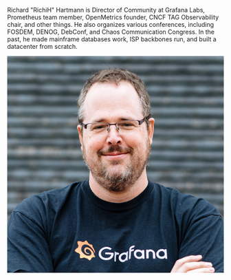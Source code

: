 Richard "RichiH" Hartmann is Director of Community at Grafana Labs, Prometheus team member, OpenMetrics founder, CNCF TAG Observability chair, and other things. He also organizes various conferences, including FOSDEM, DENOG, DebConf, and Chaos Communication Congress. In the past, he made mainframe databases work, ISP backbones run, and built a datacenter from scratch.

![](richih.jpg)
